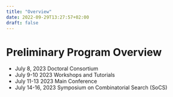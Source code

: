 ```yaml
---
title: "Overview"
date: 2022-09-29T13:27:57+02:00
draft: false
---
```

# Preliminary Program Overview

- July 8, 2023		Doctoral Consortium
- July 9-10 2023	Workshops and Tutorials
- July 11-13 2023	Main Conference
- July 14-16, 2023	Symposium on Combinatorial Search (SoCS)
